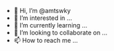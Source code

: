 - 👋 Hi, I’m @amtswky
- 👀 I’m interested in ...
- 🌱 I’m currently learning ...
- 💞️ I’m looking to collaborate on ...
- 📫 How to reach me ...

<!---
amtswky/amtswky is a ✨ special ✨ repository because its `README.md` (this file) appears on your GitHub profile.
You can click the Preview link to take a look at your changes.
--->
